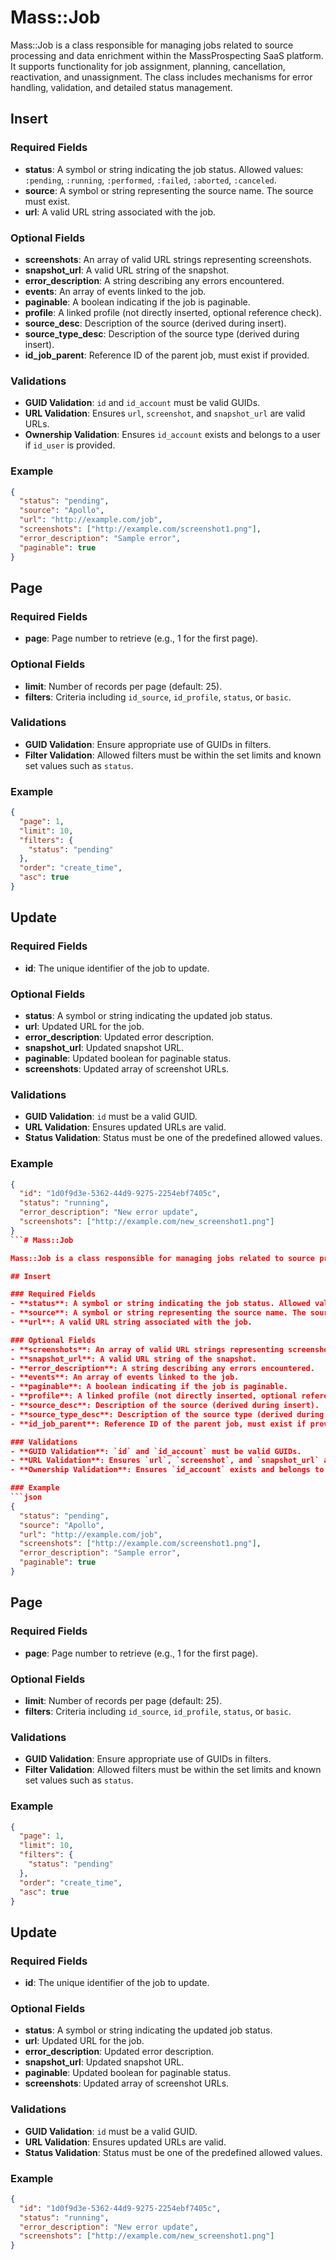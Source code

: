 # Mass::Job

Mass::Job is a class responsible for managing jobs related to source processing and data enrichment within the MassProspecting SaaS platform. It supports functionality for job assignment, planning, cancellation, reactivation, and unassignment. The class includes mechanisms for error handling, validation, and detailed status management.

## Insert

### Required Fields
- **status**: A symbol or string indicating the job status. Allowed values: `:pending`, `:running`, `:performed`, `:failed`, `:aborted`, `:canceled`.
- **source**: A symbol or string representing the source name. The source must exist.
- **url**: A valid URL string associated with the job.

### Optional Fields
- **screenshots**: An array of valid URL strings representing screenshots.
- **snapshot_url**: A valid URL string of the snapshot.
- **error_description**: A string describing any errors encountered.
- **events**: An array of events linked to the job.
- **paginable**: A boolean indicating if the job is paginable.
- **profile**: A linked profile (not directly inserted, optional reference check).
- **source_desc**: Description of the source (derived during insert).
- **source_type_desc**: Description of the source type (derived during insert).
- **id_job_parent**: Reference ID of the parent job, must exist if provided.

### Validations
- **GUID Validation**: `id` and `id_account` must be valid GUIDs.
- **URL Validation**: Ensures `url`, `screenshot`, and `snapshot_url` are valid URLs.
- **Ownership Validation**: Ensures `id_account` exists and belongs to a user if `id_user` is provided.

### Example
```json
{
  "status": "pending",
  "source": "Apollo",
  "url": "http://example.com/job",
  "screenshots": ["http://example.com/screenshot1.png"],
  "error_description": "Sample error",
  "paginable": true
}
```

## Page

### Required Fields
- **page**: Page number to retrieve (e.g., 1 for the first page).

### Optional Fields
- **limit**: Number of records per page (default: 25).
- **filters**: Criteria including `id_source`, `id_profile`, `status`, or `basic`.
  
### Validations
- **GUID Validation**: Ensure appropriate use of GUIDs in filters.
- **Filter Validation**: Allowed filters must be within the set limits and known set values such as `status`.

### Example
```json
{
  "page": 1,
  "limit": 10,
  "filters": {
    "status": "pending"
  },
  "order": "create_time",
  "asc": true
}
```

## Update

### Required Fields
- **id**: The unique identifier of the job to update.

### Optional Fields
- **status**: A symbol or string indicating the updated job status.
- **url**: Updated URL for the job.
- **error_description**: Updated error description.
- **snapshot_url**: Updated snapshot URL.
- **paginable**: Updated boolean for paginable status.
- **screenshots**: Updated array of screenshot URLs.

### Validations
- **GUID Validation**: `id` must be a valid GUID.
- **URL Validation**: Ensures updated URLs are valid.
- **Status Validation**: Status must be one of the predefined allowed values.

### Example
```json
{
  "id": "1d0f9d3e-5362-44d9-9275-2254ebf7405c",
  "status": "running",
  "error_description": "New error update",
  "screenshots": ["http://example.com/new_screenshot1.png"]
}
```# Mass::Job

Mass::Job is a class responsible for managing jobs related to source processing and data enrichment within the MassProspecting SaaS platform. It supports functionality for job assignment, planning, cancellation, reactivation, and unassignment. The class includes mechanisms for error handling, validation, and detailed status management.

## Insert

### Required Fields
- **status**: A symbol or string indicating the job status. Allowed values: `:pending`, `:running`, `:performed`, `:failed`, `:aborted`, `:canceled`.
- **source**: A symbol or string representing the source name. The source must exist.
- **url**: A valid URL string associated with the job.

### Optional Fields
- **screenshots**: An array of valid URL strings representing screenshots.
- **snapshot_url**: A valid URL string of the snapshot.
- **error_description**: A string describing any errors encountered.
- **events**: An array of events linked to the job.
- **paginable**: A boolean indicating if the job is paginable.
- **profile**: A linked profile (not directly inserted, optional reference check).
- **source_desc**: Description of the source (derived during insert).
- **source_type_desc**: Description of the source type (derived during insert).
- **id_job_parent**: Reference ID of the parent job, must exist if provided.

### Validations
- **GUID Validation**: `id` and `id_account` must be valid GUIDs.
- **URL Validation**: Ensures `url`, `screenshot`, and `snapshot_url` are valid URLs.
- **Ownership Validation**: Ensures `id_account` exists and belongs to a user if `id_user` is provided.

### Example
```json
{
  "status": "pending",
  "source": "Apollo",
  "url": "http://example.com/job",
  "screenshots": ["http://example.com/screenshot1.png"],
  "error_description": "Sample error",
  "paginable": true
}
```

## Page

### Required Fields
- **page**: Page number to retrieve (e.g., 1 for the first page).

### Optional Fields
- **limit**: Number of records per page (default: 25).
- **filters**: Criteria including `id_source`, `id_profile`, `status`, or `basic`.
  
### Validations
- **GUID Validation**: Ensure appropriate use of GUIDs in filters.
- **Filter Validation**: Allowed filters must be within the set limits and known set values such as `status`.

### Example
```json
{
  "page": 1,
  "limit": 10,
  "filters": {
    "status": "pending"
  },
  "order": "create_time",
  "asc": true
}
```

## Update

### Required Fields
- **id**: The unique identifier of the job to update.

### Optional Fields
- **status**: A symbol or string indicating the updated job status.
- **url**: Updated URL for the job.
- **error_description**: Updated error description.
- **snapshot_url**: Updated snapshot URL.
- **paginable**: Updated boolean for paginable status.
- **screenshots**: Updated array of screenshot URLs.

### Validations
- **GUID Validation**: `id` must be a valid GUID.
- **URL Validation**: Ensures updated URLs are valid.
- **Status Validation**: Status must be one of the predefined allowed values.

### Example
```json
{
  "id": "1d0f9d3e-5362-44d9-9275-2254ebf7405c",
  "status": "running",
  "error_description": "New error update",
  "screenshots": ["http://example.com/new_screenshot1.png"]
}
```